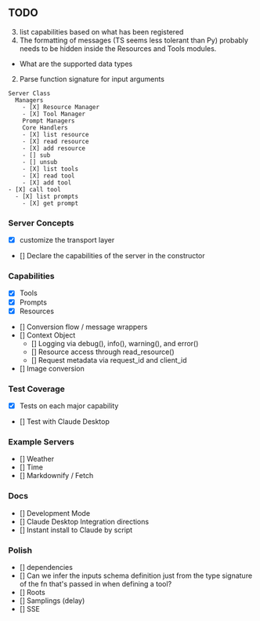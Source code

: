 ## TODO

3. list capabilities based on what has been registered
1. The formatting of messages (TS seems less tolerant than Py) probably needs to be hidden inside the Resources and Tools modules.
  - What are the supported data types
2. Parse function signature for input arguments





```
Server Class
  Managers
    - [X] Resource Manager
    - [X] Tool Manager
    Prompt Managers
    Core Handlers
    - [X] list resource
    - [X] read resource
    - [X] add resource
    - [] sub
    - [] unsub
    - [X] list tools
    - [X] read tool
    - [X] add tool
- [X] call tool
  - [X] list prompts
    - [X] get prompt
```

### Server Concepts
- [X] customize the transport layer
- [] Declare the capabilities of the server in the constructor


### Capabilities
- [X] Tools
- [X] Prompts
- [X] Resources
- [] Conversion flow / message wrappers
- [] Context Object
   - [] Logging via debug(), info(), warning(), and error()
   - [] Resource access through read_resource()
   - [] Request metadata via request_id and client_id
- [] Image conversion

### Test Coverage
- [X] Tests on each major capability
- [] Test with Claude Desktop

### Example Servers
- [] Weather
- [] Time
- [] Markdownify / Fetch

### Docs
- [] Development Mode
- [] Claude Desktop Integration directions
- [] Instant install to Claude by script

### Polish
- [] dependencies
- [] Can we infer the inputs schema definition just from the type signature of the fn that's passed in when defining a tool?
- [] Roots
- [] Samplings (delay)
- [] SSE

